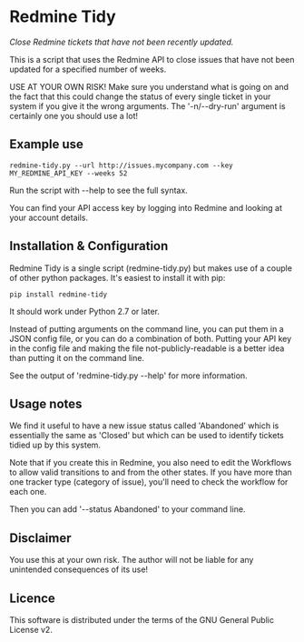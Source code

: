 # Redmine Tidy

*Close Redmine tickets that have not been recently updated.*

This is a script that uses the Redmine API to close issues that have not been updated for a specified number of weeks.

USE AT YOUR OWN RISK!  Make sure you understand what is going on and the fact that this could change the status of every single ticket in your system if you give it the wrong arguments.  The '-n/--dry-run' argument is certainly one you should use a lot!

## Example use

    redmine-tidy.py --url http://issues.mycompany.com --key MY_REDMINE_API_KEY --weeks 52

Run the script with --help to see the full syntax.

You can find your API access key by logging into Redmine and looking at your account details.

## Installation & Configuration

Redmine Tidy is a single script (redmine-tidy.py) but makes use of a couple of other python packages.
It's easiest to install it with pip:

    pip install redmine-tidy

It should work under Python 2.7 or later.

Instead of putting arguments on the command line, you can put them in a JSON config file, or you can do a combination of both.  Putting your API key in the config file and making the file not-publicly-readable is a better idea than putting it on the command line.

See the output of 'redmine-tidy.py --help' for more information.

## Usage notes

We find it useful to have a new issue status called 'Abandoned' which is essentially the same as 'Closed' but which can be used to identify tickets tidied up by this system.  

Note that if you create this in Redmine, you also need to edit the Workflows to allow valid transitions to and from the other states.  If you have more than one tracker type (category of issue), you'll need to check the workflow for each one.

Then you can add '--status Abandoned' to your command line.

## Disclaimer

You use this at your own risk.  The author will not be liable for any unintended consequences of its use!

## Licence

This software is distributed under the terms of the GNU General Public License v2.

